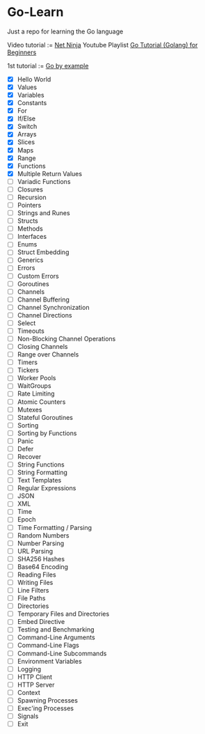 # Go-Learn
Just a repo for learning the Go language

Video tutorial := [Net Ninja](https://www.youtube.com/@NetNinja) Youtube Playlist [Go Tutorial (Golang) for Beginners](https://www.youtube.com/playlist?list=PL4cUxeGkcC9gC88BEo9czgyS72A3doDeM)

1st tutorial := [Go by example](https://gobyexample.com/)

- [x] Hello World
- [x] Values
- [x] Variables
- [x] Constants
- [x] For
- [x] If/Else
- [x] Switch
- [x] Arrays
- [x] Slices
- [x] Maps
- [x] Range
- [x] Functions
- [x] Multiple Return Values
- [ ] Variadic Functions
- [ ] Closures
- [ ] Recursion
- [ ] Pointers
- [ ] Strings and Runes
- [ ] Structs
- [ ] Methods
- [ ] Interfaces
- [ ] Enums
- [ ] Struct Embedding
- [ ] Generics
- [ ] Errors
- [ ] Custom Errors
- [ ] Goroutines
- [ ] Channels
- [ ] Channel Buffering
- [ ] Channel Synchronization
- [ ] Channel Directions
- [ ] Select
- [ ] Timeouts
- [ ] Non-Blocking Channel Operations
- [ ] Closing Channels
- [ ] Range over Channels
- [ ] Timers
- [ ] Tickers
- [ ] Worker Pools
- [ ] WaitGroups
- [ ] Rate Limiting
- [ ] Atomic Counters
- [ ] Mutexes
- [ ] Stateful Goroutines
- [ ] Sorting
- [ ] Sorting by Functions
- [ ] Panic
- [ ] Defer
- [ ] Recover
- [ ] String Functions
- [ ] String Formatting
- [ ] Text Templates
- [ ] Regular Expressions
- [ ] JSON
- [ ] XML
- [ ] Time
- [ ] Epoch
- [ ] Time Formatting / Parsing
- [ ] Random Numbers
- [ ] Number Parsing
- [ ] URL Parsing
- [ ] SHA256 Hashes
- [ ] Base64 Encoding
- [ ] Reading Files
- [ ] Writing Files
- [ ] Line Filters
- [ ] File Paths
- [ ] Directories
- [ ] Temporary Files and Directories
- [ ] Embed Directive
- [ ] Testing and Benchmarking
- [ ] Command-Line Arguments
- [ ] Command-Line Flags
- [ ] Command-Line Subcommands
- [ ] Environment Variables
- [ ] Logging
- [ ] HTTP Client
- [ ] HTTP Server
- [ ] Context
- [ ] Spawning Processes
- [ ] Exec'ing Processes
- [ ] Signals
- [ ] Exit